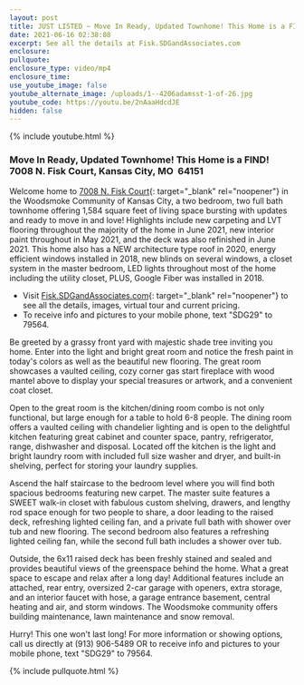 ```yaml
---
layout: post
title: JUST LISTED ~ Move In Ready, Updated Townhome! This Home is a FIND!
date: 2021-06-16 02:38:08
excerpt: See all the details at Fisk.SDGandAssociates.com
enclosure:
pullquote:
enclosure_type: video/mp4
enclosure_time:
use_youtube_image: false
youtube_alternate_image: /uploads/1--4206adamsst-1-of-26.jpg
youtube_code: https://youtu.be/2nAaaHdcdJE
hidden: false
---
```

{% include youtube.html %}

### Move In Ready, Updated Townhome\! This Home is a FIND\!<br>7008 N. Fisk Court, Kansas City, MO&nbsp; 64151

Welcome home to [7008 N. Fisk Court](http://fisk.sdgandassociates.com/){: target="_blank" rel="noopener"} in the Woodsmoke Community of Kansas City, a two bedroom, two full bath townhome offering 1,584 square feet of living space bursting with updates and ready to move in and love\! Highlights include new carpeting and LVT flooring throughout the majority of the home in June 2021, new interior paint throughout in May 2021, and the deck was also refinished in June 2021. This home also has a NEW architecture type roof in 2020, energy efficient windows installed in 2018, new blinds on several windows, a closet system in the master bedroom, LED lights throughout most of the home including the utility closet, PLUS, Google Fiber was installed in 2018.

* Visit [Fisk.SDGandAssociates.com](http://fisk.sdgandassociates.com/){: target="_blank" rel="noopener"} to see all the details, images, virtual tour and current pricing.
* To receive info and pictures to your mobile phone, text "SDG29" to 79564.

Be greeted by a grassy front yard with majestic shade tree inviting you home. Enter into the light and bright great room and notice the fresh paint in today's colors as well as the beautiful new flooring. The great room showcases a vaulted ceiling, cozy corner gas start fireplace with wood mantel above to display your special treasures or artwork, and a convenient coat closet.

Open to the great room is the kitchen/dining room combo is not only functional, but large enough for a table to hold 6-8 people. The dining room offers a vaulted ceiling with chandelier lighting and is open to the delightful kitchen featuring great cabinet and counter space, pantry, refrigerator, range, dishwasher and disposal. Located off the kitchen is the light and bright laundry room with included full size washer and dryer, and built-in shelving, perfect for storing your laundry supplies.

Ascend the half staircase to the bedroom level where you will find both spacious bedrooms featuring new carpet. The master suite features a SWEET walk-in closet with fabulous custom shelving, drawers, and lengthy rod space enough for two people to share, a door leading to the raised deck, refreshing lighted ceiling fan, and a private full bath with shower over tub and new flooring. The second bedroom also features a refreshing lighted ceiling fan, while the second full bath includes a shower over tub.

Outside, the 6x11 raised deck has been freshly stained and sealed and provides beautiful views of the greenspace behind the home. What a great space to escape and relax after a long day\! Additional features include an attached, rear entry, oversized 2-car garage with openers, extra storage, and an interior faucet with hose, a garage entrance basement, central heating and air, and storm windows. The Woodsmoke community offers building maintenance, lawn maintenance and snow removal.

Hurry\! This one won't last long\! For more information or showing options, call us directly at (913) 906-5489 OR to receive info and pictures to your mobile phone, text "SDG29" to 79564.

{% include pullquote.html %}
